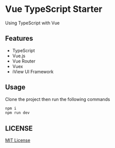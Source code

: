 # Vue TypeScript Starter

Using TypeScript with Vue

## Features

+ TypeScript
+ Vue.js
+ Vue Router
+ Vuex
+ iView UI Framework

## Usage

Clone the project then run the following commands

```bash
npm i
npm run dev
```

## LICENSE

[MIT License](./LICENSE)
